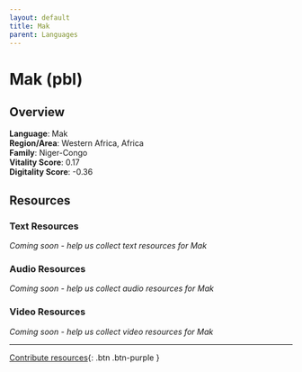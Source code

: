 ```yaml
---
layout: default
title: Mak
parent: Languages
---
```


# Mak (pbl)

## Overview

**Language**: Mak  
**Region/Area**: Western Africa, Africa  
**Family**: Niger-Congo  
**Vitality Score**: 0.17  
**Digitality Score**: -0.36  

## Resources

### Text Resources
*Coming soon - help us collect text resources for Mak*

### Audio Resources
*Coming soon - help us collect audio resources for Mak*

### Video Resources
*Coming soon - help us collect video resources for Mak*

---

[Contribute resources](https://fairtrain.github.io/){: .btn .btn-purple }
